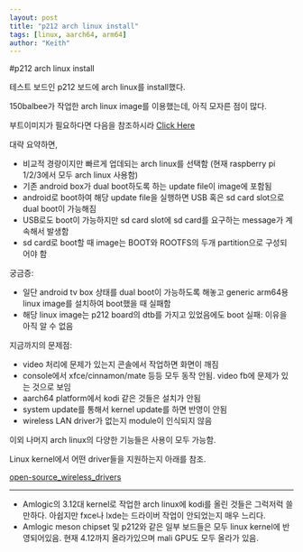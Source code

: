 ```yaml
---
layout: post
title: "p212 arch linux install"
tags: [linux, aarch64, arm64]
author: "Keith"
---
```

#p212 arch linux install

테스트 보드인 p212 보드에 arch linux를 install했다.

150balbee가 작업한 arch linux image를 이용했는데, 아직 모자른 점이 많다.

부트이미지가 필요하다면 다음을 참조하시라
[Click Here](http://freaktab.com/forum/tv-player-support/amlogic-based-tv-players/606133-linux-images-for-s802-s805-s812-s905-s905x-s912-sd-usb-emmc)

대략 요약하면,

- 비교적 경량이지만 빠르게 업데되는 arch linux를 선택함 (현재 raspberry pi 1/2/3에서 모두 arch linux 사용함)
- 기존 android box가 dual boot하도록 하는 update file이 image에 포함됨
- android로 boot하여 해당 update file을 실행하면 USB 혹은 sd card slot으로 dual boot이 가능해짐
- USB로도 boot이 가능하지만 sd card slot에 sd card를 요구하는 message가 계속해서 발생함
- sd card로 boot할 때 image는 BOOT와 ROOTFS의 두개 partition으로 구성되어야 함

궁금증:
- 일단 android tv box 상태를 dual boot이 가능하도록 해놓고 generic arm64용 linux image를 설치하여 boot했을 때 실패함
- 해당 linux image는 p212 board의 dtb를 가지고 있었음에도 boot 실패: 이유을 아직 알 수 없음

지금까지의 문제점:
- video 처리에 문제가 있는지 콘솔에서 작업하면 화면이 깨짐
- console에서 xfce/cinnamon/mate 등등 모두 동작 안됨. video fb에 문제가 있는 것으로 보임
- aarch64 platform에서 kodi 같은 것들은 설치가 안됨
- system update를 통해서 kernel update를 하면 반영이 안됨
- wireless LAN driver가 없는지 module이 인식되지 않음

이외 나머지 arch linux의 다양한 기능들은 사용이 모두 가능함.


Linux kernel에서 어떤 driver들을 지원하는지 아래를 참조.

[open-source_wireless_drivers](https://en.m.wikipedia.org/wiki/Comparison_of_open-source_wireless_drivers)

----
- Amlogic의 3.12대 kernel로 작업한 arch linux에 kodi를 올린 것들은 그럭저럭 쓸만하다. 아쉽지만 fxce나 lxde는 드라이버 작업이 안되었는지 매우 느리다.
- Amlogic meson chipset 및 p212와 같은 일부 보드들은 모두 linux kernel에 반영되어있음. 현재 4.12까지 올라가있으며 mali GPU도 모두 올라가 있음.
